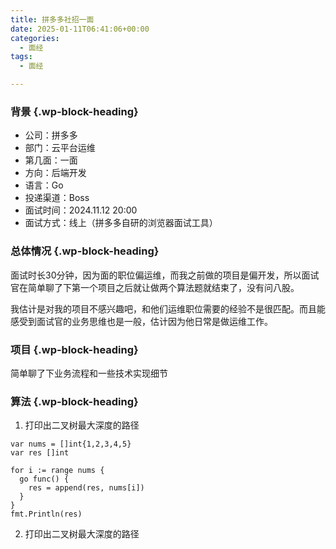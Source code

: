 ```yaml
---
title: 拼多多社招一面
date: 2025-01-11T06:41:06+00:00
categories:
  - 面经
tags:
  - 面经

---
```


### <span class="ez-toc-section" id="%E8%83%8C%E6%99%AF"></span>背景<span class="ez-toc-section-end"></span> {.wp-block-heading}

  * 公司：拼多多
  * 部门：云平台运维
  * 第几面：一面
  * 方向：后端开发
  * 语言：Go
  * 投递渠道：Boss
  * 面试时间：2024.11.12 20:00
  * 面试方式：线上（拼多多自研的浏览器面试工具）

### <span class="ez-toc-section" id="%E6%80%BB%E4%BD%93%E6%83%85%E5%86%B5"></span>总体情况<span class="ez-toc-section-end"></span> {.wp-block-heading}

面试时长30分钟，因为面的职位偏运维，而我之前做的项目是偏开发，所以面试官在简单聊了下第一个项目之后就让做两个算法题就结束了，没有问八股。

我估计是对我的项目不感兴趣吧，和他们运维职位需要的经验不是很匹配。而且能感受到面试官的业务思维也是一般，估计因为他日常是做运维工作。

### <span class="ez-toc-section" id="%E9%A1%B9%E7%9B%AE"></span>项目<span class="ez-toc-section-end"></span> {.wp-block-heading}

简单聊了下业务流程和一些技术实现细节

### <span class="ez-toc-section" id="%E7%AE%97%E6%B3%95"></span>算法<span class="ez-toc-section-end"></span> {.wp-block-heading}

1. 打印出二叉树最大深度的路径

<pre class="wp-block-code"><code lang="go" class="language-go">var nums = []int{1,2,3,4,5}
var res []int

for i := range nums {
  go func() {
    res = append(res, nums[i])
  }
}
fmt.Println(res)</code></pre>

2. 打印出二叉树最大深度的路径